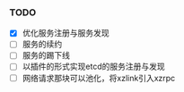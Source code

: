 ### TODO 
- [x] 优化服务注册与服务发现
- [ ] 服务的续约
- [ ] 服务的踢下线
- [ ] 以插件的形式实现etcd的服务注册与发现
- [ ] 网络请求那块可以池化，将xzlink引入xzrpc
